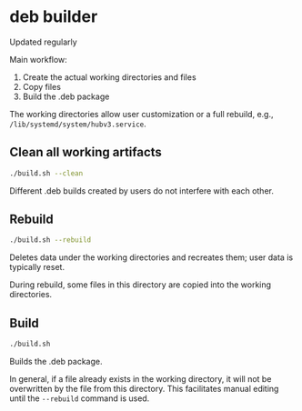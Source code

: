 # deb builder

Updated regularly

Main workflow:

1. Create the actual working directories and files
2. Copy files
3. Build the .deb package

The working directories allow user customization or a full rebuild, e.g., `/lib/systemd/system/hubv3.service`.

## Clean all working artifacts
```bash
./build.sh --clean
```

Different .deb builds created by users do not interfere with each other.

## Rebuild
```bash
./build.sh --rebuild
```

Deletes data under the working directories and recreates them; user data is typically reset.

During rebuild, some files in this directory are copied into the working directories.

## Build
```bash
./build.sh
```

Builds the .deb package.

In general, if a file already exists in the working directory, it will not be overwritten by the file from this directory. This facilitates manual editing until the `--rebuild` command is used.

